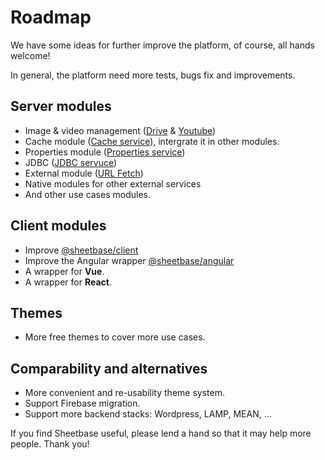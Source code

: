 # Roadmap

We have some ideas for further improve the platform, of course, all hands welcome!

In general, the platform need more tests, bugs fix and improvements.

## Server modules

- Image & video management ([Drive](https://developers.google.com/apps-script/reference/drive/) & [Youtube](https://developers.google.com/apps-script/advanced/youtube))
- Cache module ([Cache service](https://developers.google.com/apps-script/reference/cache/cache-service)), intergrate it in other modules.
- Properties module ([Properties service](https://developers.google.com/apps-script/reference/properties/properties-service))
- JDBC ([JDBC servuce](https://developers.google.com/apps-script/reference/jdbc/))
- External module ([URL Fetch](https://developers.google.com/apps-script/reference/url-fetch/url-fetch-app))
- Native modules for other external services
- And other use cases modules.

## Client modules

- Improve [@sheetbase/client](https://github.com/sheetbase/client)
- Improve the Angular wrapper [@sheetbase/angular](https://github.com/sheetbase/angular)
- A wrapper for **Vue**.
- A wrapper for **React**.

## Themes

- More free themes to cover more use cases.

## Comparability and alternatives

- More convenient and re-usability theme system.
- Support Firebase migration.
- Support more backend stacks: Wordpress, LAMP, MEAN, …

If you find Sheetbase useful, please lend a hand so that it may help more people. Thank you!